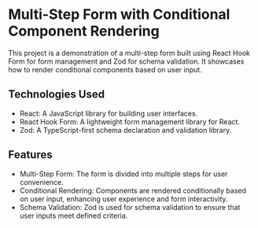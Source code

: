 # Multi-Step Form with Conditional Component Rendering

This project is a demonstration of a multi-step form built using React Hook Form for form management and Zod for schema validation. It showcases how to render conditional components based on user input.

## Technologies Used

- React: A JavaScript library for building user interfaces.
- React Hook Form: A lightweight form management library for React.
- Zod: A TypeScript-first schema declaration and validation library.

## Features
- Multi-Step Form: The form is divided into multiple steps for user convenience.
- Conditional Rendering: Components are rendered conditionally based on user input, enhancing user experience and form interactivity.
- Schema Validation: Zod is used for schema validation to ensure that user inputs meet defined criteria.
